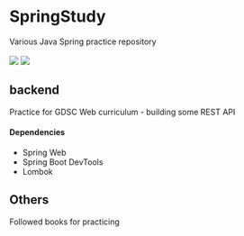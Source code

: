 # SpringStudy
Various Java Spring practice repository
<br><Br>
<img src="https://img.shields.io/badge/Spring-6DB33F?style=for-the-badge&logo=Spring&logoColor=white">
<img src="https://img.shields.io/badge/Spring Boot-6DB33F?style=for-the-badge&logo=SpringBoot&logoColor=white">


## backend

Practice for GDSC Web curriculum - building some REST API<br>
#### Dependencies<br>
- Spring Web
- Spring Boot DevTools
- Lombok


## Others

Followed books for practicing
